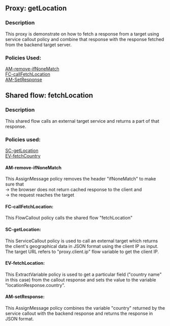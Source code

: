 ## Proxy: getLocation

### Description 
This proxy is demonstrate on how to fetch a response from a target using service callout policy and combine that response with the response fetched from the backend target server.

### Policies Used:  
[AM-remove-ifNoneMatch](#AM-remove-ifNoneMatch)   
[FC-callFetchLocation](https://github.com/sabarisridhar/Apigee/new/main/CombineBEResponseWithSCResponse#fc-callfetchlocation)  
[AM-SetResponse](https://github.com/sabarisridhar/Apigee/new/main/CombineBEResponseWithSCResponse#am-setresponse)  

## Shared flow: fetchLocation

### Description
This shared flow calls an external target service and returns a part of that response.


### Policies used:
[SC-getLocation](https://github.com/sabarisridhar/Apigee/new/main/CombineBEResponseWithSCResponse#sc-getlocation)    
[EV-fetchCountry](https://github.com/sabarisridhar/Apigee/new/main/CombineBEResponseWithSCResponse#ev-fetchlocation)  



#### AM-remove-ifNoneMatch  
This AssignMessage policy removes the header "ifNoneMatch" to make sure that   
-> the browser does not return cached response to the client and   
-> the request reaches the target 
 
#### FC-callFetchLocation: 
This FlowCallout policy calls the shared flow "fetchLocation"  

#### SC-getLocation: 
This ServiceCallout policy is used to call an external target which returns the client's geographical data in JSON format using the client IP as input.   
The target URL refers to "proxy.client.ip" flow variable to get the client IP.  

#### EV-fetchLocation:  
This ExtractVariable policy is used to get a particular field ("country name" in this case) from the callout response and sets the value to the variable "locationResponse.country".


#### AM-setResponse:  
This AssignMessage policy combines the variable "country" returned by the service callout with the backend response and returns the response in JSON format.   
